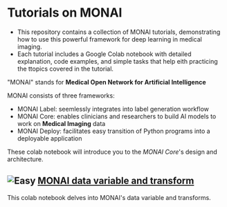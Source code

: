 # Tutorials on MONAI
- This repository contains a collection of MONAI tutorials, demonstrating how to use this powerful framework for deep learning in medical imaging. 
- Each tutorial includes a Google Colab notebook with detailed explanation, code examples, and simple tasks that help eith practicing the ttopics covered in the tutorial.

"MONAI" stands for **Medical Open Network for Artificial Intelligence**

MONAI consists of three frameworks:
*   MONAI Label: seemlessly integrates into label generation workflow
*   MONAI Core: enables clinicians and researchers to build AI models to work on **Medical Imaging** data
*   MONAI Deploy: facilitates easy transition of Python programs into a deployable application


These colab notebook will introduce you to the *MONAI Core*'s design and architecture. 

## ![Easy](https://img.shields.io/badge/Difficulty-Easy-green) [MONAI data variable and transform](https://github.com/rashwinr/MONAI_tutorials/blob/main/MONAI_data_Transforms.ipynb)
  This colab notebook delves into MONAI's data variable and transforms.

